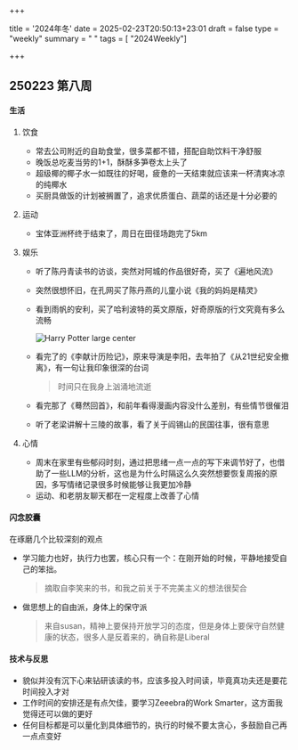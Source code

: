 +++

title = '2024年冬'
date = 2025-02-23T20:50:13+23:01
draft = false
type = "weekly"
summary = " "
tags = [ "2024Weekly"]

+++


## 250223 第八周

#### 生活

1. 饮食

   - 常去公司附近的自助食堂，很多菜都不错，搭配自助饮料干净舒服
   - 晚饭总吃麦当劳的1+1，酥酥多笋卷太上头了
   - 超级椰的椰子水一如既往的好喝，疲惫的一天结束就应该来一杯清爽冰凉的纯椰水
   - 买厨具做饭的计划被搁置了，追求优质蛋白、蔬菜的话还是十分必要的

2. 运动

   - 宝体亚洲杯终于结束了，周日在田径场跑完了5km

3. 娱乐

   - 听了陈丹青读书的访谈，突然对阿城的作品很好奇，买了《遍地风流》

   - 突然很想怀旧，在孔网买了陈丹燕的儿童小说《我的妈妈是精灵》

   - 看到雨帆的安利，买了哈利波特的英文原版，好奇原版的行文究竟有多么流畅

     ![Harry Potter large center](https://raw.githubusercontent.com/looechao/blogimg/main/2025/weekly/week08-1.jpg)
     
   - 看完了的《李献计历险记》，原来导演是李阳，去年拍了《从21世纪安全撤离》，有一句让我印象很深的台词
   
     > 时间只在我身上汹涌地流逝
   
   - 看完那了《蓦然回首》，和前年看得漫画内容没什么差别，有些情节很催泪
   
   - 听了老梁讲解十三陵的故事，看了关于阎锡山的民国往事，很有意思
   
4. 心情

   - 周末在家里有些郁闷时刻，通过把思绪一点一点的写下来调节好了，也借助了一些LLM的分析，这也是为什么时隔这么久突然想要恢复周报的原因，多写情绪记录很多时候能够让我更加冷静
   - 运动、和老朋友聊天都在一定程度上改善了心情

#### 闪念胶囊

在琢磨几个比较深刻的观点

- 学习能力也好，执行力也罢，核心只有一个：在刚开始的时候，平静地接受自己的笨拙。

  > 摘取自李笑来的书，和我之前关于不完美主义的想法很契合

- 做思想上的自由派，身体上的保守派

  > 来自susan，精神上要保持开放学习的态度，但是身体上要保守自然健康的状态，很多人是反着来的，确自称是Liberal

#### 技术与反思

- 貌似并没有沉下心来钻研该读的书，应该多投入时间读，毕竟真功夫还是要花时间投入才对
- 工作时间的安排还是有点欠佳，要学习Zeeebra的Work Smarter，这方面我觉得还可以做的更好
- 任何目标都是可以量化到具体细节的，执行的时候不要太贪心，多鼓励自己再一点点变好
